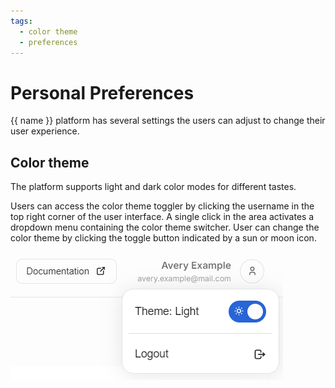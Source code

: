 ```yaml
---
tags:
  - color theme
  - preferences
---
```

<!--
Copyright © Advanced Micro Devices, Inc., or its affiliates.

SPDX-License-Identifier: MIT
-->

# Personal Preferences

{{ name }} platform has several settings the users can adjust to change their user experience.

## Color theme

The platform supports light and dark color modes for different tastes.

Users can access the color theme toggler by clicking the username in the top right corner of the user interface. A single click in the area activates a dropdown menu containing the color theme switcher. User can change the color theme by clicking the toggle button indicated by a sun or moon icon.

![The user area dropdown contains the color theme switcher.](./media/color-theme-toggle.png)
